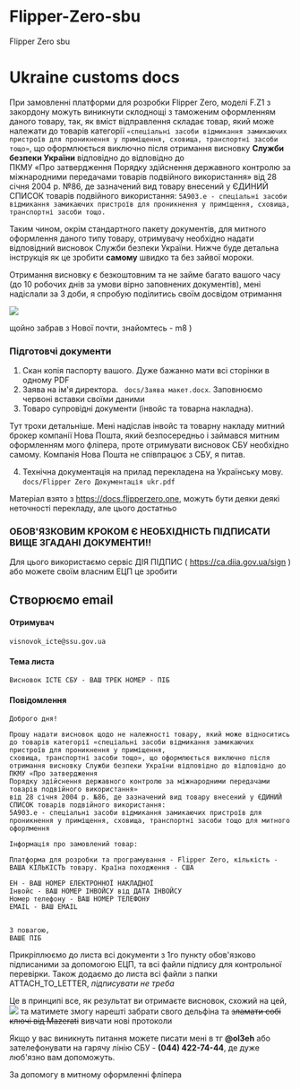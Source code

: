 # Flipper-Zero-sbu
Flipper  Zero sbu
# Ukraine customs docs

При замовленні платформи для розробки Flipper Zero, моделі F.Z1 з закордону можуть виникнути склоднощі з таможеним оформленням даного товару, 
так, як вміст відправлення складає товар, який може належати до товарів категорії 
`«спеціальні засоби відмикання замикаючих пристроїв для проникнення у приміщення,
сховища, транспортні засоби тощо»`,
що оформлюється виключно після отримання висновку **Служби безпеки України** відповідно до відповідно до  
ПКМУ «Про затвердження Порядку здійснення державного контролю за міжнародними передачами товарів подвійного використання» від 28 січня 2004 р. №86, 
де зазначений вид товару внесений у ЄДИНИЙ СПИСОК товарів подвійного використання: `5A903.e - спеціальні засоби відмикання замикаючих пристроїв для проникнення у приміщення, сховища, транспортні засоби тощо.`

Таким чином, окрім стандартного пакету документів, для митного оформлення даного типу товару, отримувачу необхідно надати відповідний висновок Служби безпеки України. Нижче буде детальна інструкція як це зробити **самому** швидко та без зайвої мороки.

Отримання висновку є безкоштовним та не займе багато вашого часу (до 10 робочих днів за умови вірно заповнених документів), мені надіслали за 3 доби, я спробую поділитись своїм досвідом отримання 

![]([assets/happy_m8.JPG](https://github.com/olehgbr/Flipper-Zero-sbu/blob/main/assets/happy_m8.JPG))

щойно забрав з Нової почти, знайомтесь - m8 )
###  Підготовчі документи 


1. Скан копія паспорту вашого. Дуже бажанно мати всі сторінки в одному PDF 
2. Заява на ім'я директора. `` docs/Заява макет.docx``. Заповнюємо червоні вставки своїми даними
3. Товаро супровідні документи (інвойс та товарна накладна).

Тут трохи детальніше. Мені надіслав інвойс та товарну накладу митний брокер компанії Нова Пошта, який безпосередньо і займався митним оформленням мого фліпера, проте
отримувати висновок СБУ необхідно самому. Компанія Нова Пошта не співпрацює з СБУ, я питав.

4. Технічна документація на прилад перекладена на Українську мову.
``
 docs/Flipper Zero Документація ukr.pdf
``

Матеріал взято з https://docs.flipperzero.one, можуть бути деяки деякі неточності перекладу, але цього достатньо

### **ОБОВ'ЯЗКОВИМ КРОКОМ Є НЕОБХІДНІСТЬ ПІДПИСАТИ ВИЩЕ ЗГАДАНІ ДОКУМЕНТИ!!**

Для цього використаємо сервіс ДІЯ ПІДПИС ( https://ca.diia.gov.ua/sign ) або можете своїм власним ЕЦП це зробити 

## Створюємо email

#### Отримувач
``visnovok_icte@ssu.gov.ua``
#### Тема листа ####
`` Висновок ІСТЕ СБУ - ВАШ ТРЕК НОМЕР - ПІБ
``

#### Повідомлення

```
Доброго дня!

Прошу надати висновок щодо не належності товару, який може відноситись до товарів категорії «спеціальні засоби відмикання замикаючих пристроїв для проникнення у приміщення, 
сховища, транспортні засоби тощо», що оформлюється виключно після отримання висновку Служби безпеки України відповідно до відповідно до  ПКМУ «Про затвердження 
Порядку здійснення державного контролю за міжнародними передачами товарів подвійного використання» 
від 28 січня 2004 р. №86, де зазначений вид товару внесений у ЄДИНИЙ СПИСОК товарів подвійного використання: 
5A903.e - спеціальні засоби відмикання замикаючих пристроїв для проникнення у приміщення, сховища, транспортні засоби тощо для митного офорлмення

Інформація про замовлений товар:

Платформа для розробки та програмування - Flipper Zero, кількість - ВАША КІЛЬКІСТЬ товару. Країна походження - США

ЕН - ВАШ НОМЕР ЕЛЕКТРОННОЇ НАКЛАДНОЇ
Інвойс - ВАШ НОМЕР ІНВОЙСУ від ДАТА ІНВОЙСУ
Номер телефону - ВАШ НОМЕР ТЕЛЕФОНУ
EMAIL - ВАШ EMAIL


З повагою, 
ВАШЕ ПІБ
 ```

Прикріплюємо до листа всі документи з 1го пункту обов'язково підписаними за допомогою ЕЦП, та всі файли підпису для контрольної перевірки.
Також додаємо до листа всі файли з папки ATTACH_TO_LETTER, _підписувати не треба_


Це в принципі все, як результат ви отримаєте висновок, схожий на цей,
![](assets/result.jpg)
та матимете змогу нарешті забрати свого дельфіна та ~~зламати собі ключі від Mazerati~~ вивчати нові протоколи

Якщо у вас виникнуть питання можете писати мені в тг **@ol3eh** або зателефонувати на гарячу лінію СБУ -
**(044) 422-74-44**, де дуже люб'язно вам допоможуть.


За допомогу в митному оформленні фліпера


